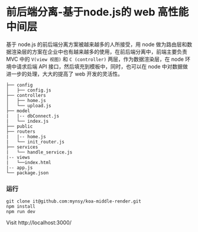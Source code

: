 # 前后端分离-基于node.js的 web 高性能中间层

基于 node.js 的前后端分离方案被越来越多的人所接受，用 node 做为路由层和数据渲染层的方案在企业中也有越来越多的使用，在前后端分离中，前端主要负责 MVC 中的 `V(view 视图)` 和 `C (controller)` 两层，作为数据渲染层，在 node 环境中请求后端 API 接口，然后填充到模板中，同时，也可以在 node 中对数据做进一步的处理，大大的提高了 web 开发的灵活性。

```
├── config
│   ├── config.js
├── controllers
│   ├── home.js
│   └── upload.js
├── model
|   |-- dbConnect.js
|   └── index.js
├── public
├── routers
|   |-- home.js
|   └── init_router.js
├── services
|   └── handle_service.js
|-- views
|   └──index.html
|-- app.js
└── package.json
```

### 运行

```
git clone it@github.com:mynsy/koa-middle-render.git
npm install
npm run dev
```

Visit http://localhost:3000/